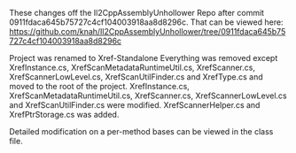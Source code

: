 These changes off the Il2CppAssemblyUnhollower Repo after commit 0911fdaca645b75727c4cf104003918aa8d8296c. 
That can be viewed here: https://github.com/knah/Il2CppAssemblyUnhollower/tree/0911fdaca645b75727c4cf104003918aa8d8296c

Project was renamed to Xref-Standalone
Everything was removed except XrefInstance.cs, XrefScanMetadataRuntimeUtil.cs, XrefScanner.cs, XrefScannerLowLevel.cs, XrefScanUtilFinder.cs and XrefType.cs and moved to the root of the project.
XrefInstance.cs, XrefScanMetadataRuntimeUtil.cs, XrefScanner.cs, XrefScannerLowLevel.cs and XrefScanUtilFinder.cs were modified.
XrefScannerHelper.cs and XrefPtrStorage.cs was added.

Detailed modification on a per-method bases can be viewed in the class file.